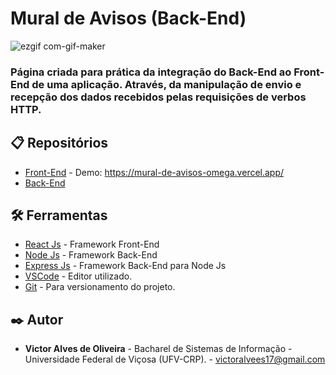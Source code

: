 # Mural de Avisos (Back-End)


![ezgif com-gif-maker](https://user-images.githubusercontent.com/64699971/140577443-f05a7e4e-5021-49df-8a62-d5fcc6c8f6e1.gif)

### Página criada para prática da integração do Back-End ao Front-End de uma aplicação. Através, da manipulação de envio e recepção dos dados recebidos pelas requisições de verbos HTTP. 

## 📋 Repositórios

* [Front-End](https://github.com/VictorOliveira02/Mural-de-Avisos) - Demo: https://mural-de-avisos-omega.vercel.app/
* [Back-End](https://github.com/VictorOliveira02/Mural-de-Avisos-BackEnd)

## 🛠️ Ferramentas

* [React Js](https://pt-br.reactjs.org/) - Framework Front-End
* [Node Js](https://nodejs.org/en/) - Framework Back-End
* [Express Js](https://expressjs.com/pt-br/) - Framework Back-End para Node Js
* [VSCode](https://code.visualstudio.com/) - Editor utilizado.
* [Git](https://git-scm.com/) - Para versionamento do projeto.


## ✒️ Autor

* **Victor Alves de Oliveira** - Bacharel de Sistemas de Informação - Universidade Federal de Viçosa (UFV-CRP). - victoralvees17@gmail.com

 
